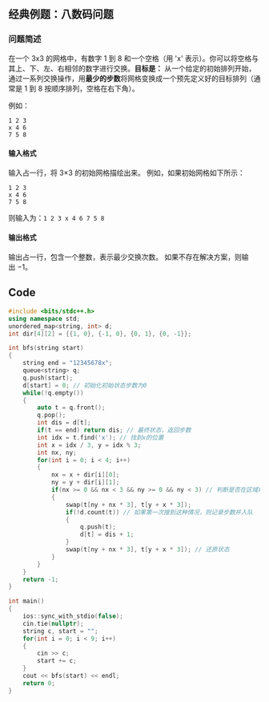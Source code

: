 ## 经典例题：八数码问题

### 问题简述
在一个 3x3 的网格中，有数字 1 到 8 和一个空格（用 'x' 表示）。你可以将空格与其上、下、左、右相邻的数字进行交换。**目标是：** 从一个给定的初始排列开始，通过一系列交换操作，用**最少的步数**将网格变换成一个预先定义好的目标排列（通常是 1 到 8 按顺序排列，空格在右下角）。

例如：
```
1 2 3
x 4 6
7 5 8
```
#### 输入格式
输入占一行，将 3×3 的初始网格描绘出来。
例如，如果初始网格如下所示：
```
1 2 3 
x 4 6 
7 5 8 
```

则输入为：`1 2 3 x 4 6 7 5 8`
#### 输出格式
输出占一行，包含一个整数，表示最少交换次数。
如果不存在解决方案，则输出 −1。

## Code
```cpp
#include <bits/stdc++.h>
using namespace std;
unordered_map<string, int> d;
int dir[4][2] = {{1, 0}, {-1, 0}, {0, 1}, {0, -1}};

int bfs(string start)
{
	string end = "12345678x";
	queue<string> q;
	q.push(start);
	d[start] = 0; // 初始化初始状态步数为0
	while(!q.empty())
	{
		auto t = q.front();
		q.pop();
		int dis = d[t];
		if(t == end) return dis; // 最终状态，返回步数
		int idx = t.find('x'); // 找到x的位置
		int x = idx / 3, y = idx % 3;
		int nx, ny;
		for(int i = 0; i < 4; i++)
		{
			nx = x + dir[i][0];
			ny = y + dir[i][1];
			if(nx >= 0 && nx < 3 && ny >= 0 && ny < 3) // 判断是否在区域内
			{
				swap(t[ny + nx * 3], t[y + x * 3]);
				if(!d.count(t)) // 如果第一次搜到这种情况，则记录步数并入队
				{
					q.push(t);
					d[t] = dis + 1;
				}
				swap(t[ny + nx * 3], t[y + x * 3]); // 还原状态
			}
		}
	}
	return -1;
}

int main()
{
	ios::sync_with_stdio(false);
	cin.tie(nullptr);
	string c, start = "";
	for(int i = 0; i < 9; i++)
	{
		cin >> c;
		start += c;
	}
	cout << bfs(start) << endl;
	return 0;
}
```